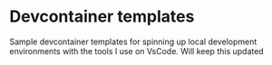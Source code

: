 # Devcontainer templates

Sample devcontainer templates for spinning up local development environments with the tools I use on VsCode. Will keep this updated